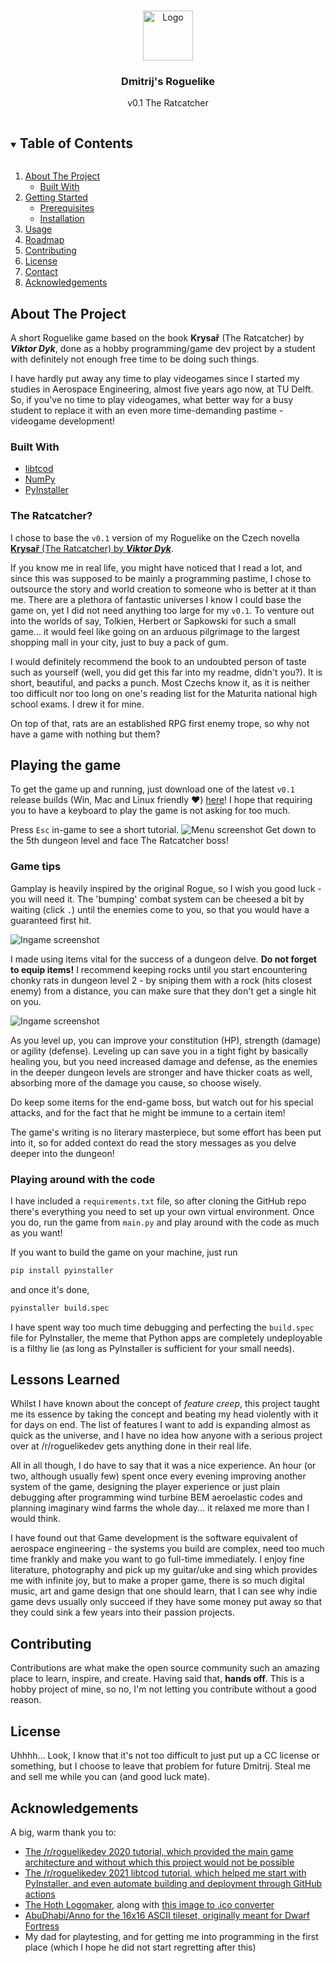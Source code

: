 <!--
*** Thanks for checking out the Best-README-Template. If you have a suggestion
*** that would make this better, please fork the repo and create a pull request
*** or simply open an issue with the tag "enhancement".
*** Thanks again! Now go create something AMAZING! :D
***
***
***
*** To avoid retyping too much info. Do a search and replace for the following:
*** dsmordasov, dmitrijs_roguelike, twitter_handle, d.s.mordasov@protonmail.com, Dmitrij's Roguelike, v0.1 The Ratcatcher
-->



<!-- PROJECT SHIELDS -->
<!--
*** I'm using markdown "reference style" links for readability.
*** Reference links are enclosed in brackets [ ] instead of parentheses ( ).
*** See the bottom of this document for the declaration of the reference variables
*** for contributors-url, forks-url, etc. This is an optional, concise syntax you may use.
*** https://www.markdownguide.org/basic-syntax/#reference-style-links

[![Contributors][contributors-shield]][]
[![Stargazers][stars-shield]][stars-url]
[![Issues][issues-shield]][issues-url]
[![MIT License][license-shield]][license-url]
[![LinkedIn][linkedin-shield]](www.linkedin.com/in/dsmordasov)
-->


<!-- PROJECT LOGO -->
<br />
<p align="center">
  <a href="https://github.com/dsmordasov/dmitrijs_roguelike/releases/tag/v0.1">
    <img src=".github/game_logo.jpg" alt="Logo" width="80" height="80">
  </a>

  <h3 align="center">Dmitrij's Roguelike</h3>

  <p align="center">
    v0.1 The Ratcatcher
    <br />
    <!--
    <a href="https://github.com/dsmordasov/dmitrijs_roguelike"><strong>Download and play! »</strong></a>
    <br />
    <br />
    <a href="https://github.com/dsmordasov/dmitrijs_roguelike">View Demo</a>
    ·
    <a href="https://github.com/dsmordasov/dmitrijs_roguelike/issues">Report Bug</a>
    ·
    <a href="https://github.com/dsmordasov/dmitrijs_roguelike/issues">Request Feature</a>
    -->
  </p>
</p>



<!-- TABLE OF CONTENTS -->
<details open="open">
  <summary><h2 style="display: inline-block">Table of Contents</h2></summary>
  <ol>
    <li>
      <a href="#about-the-project">About The Project</a>
      <ul>
        <li><a href="#built-with">Built With</a></li>
      </ul>
    </li>
    <li>
      <a href="#getting-started">Getting Started</a>
      <ul>
        <li><a href="#prerequisites">Prerequisites</a></li>
        <li><a href="#installation">Installation</a></li>
      </ul>
    </li>
    <li><a href="#usage">Usage</a></li>
    <li><a href="#roadmap">Roadmap</a></li>
    <li><a href="#contributing">Contributing</a></li>
    <li><a href="#license">License</a></li>
    <li><a href="#contact">Contact</a></li>
    <li><a href="#acknowledgements">Acknowledgements</a></li>
  </ol>
</details>



<!-- ABOUT THE PROJECT -->
## About The Project

A short Roguelike game based on the book **Krysař** (The Ratcatcher) by **_Viktor Dyk_**, done as a hobby programming/game dev project by a student with definitely not enough free time to be doing such things. 

I have hardly put away any time to play videogames since I started my studies in Aerospace Engineering, almost five years ago now, at TU Delft. So, if you've no time to play videogames, what better way for a busy student to replace it with an even more time-demanding pastime - videogame development!


### Built With

* [libtcod](https://github.com/libtcod/libtcod)
* [NumPy](https://numpy.org/)
* [PyInstaller](https://www.pyinstaller.org/)

### The Ratcatcher?

I chose to base the `v0.1` version of my Roguelike on the Czech novella [**Krysař** (The Ratcatcher) by **_Viktor Dyk_**](https://www.goodreads.com/book/show/23366314-the-ratcatcher?from_search=true&from_srp=true&qid=Kjq0Tbh8df&rank=9).

If you know me in real life, you might have noticed that I read a lot, and since this was supposed to be mainly a programming pastime, I chose to outsource the story and world creation to someone who is better at it than me. There are a plethora of fantastic universes I know I could base the game on, yet I did not need anything too large for my `v0.1`. To venture out into the worlds of say, Tolkien, Herbert or Sapkowski for such a small game... it would feel like going on an arduous pilgrimage to the largest shopping mall in your city, just to buy a pack of gum.

I would definitely recommend the book to an undoubted person of taste such as yourself (well, you did get this far into my readme, didn't you?). It is short, beautiful, and packs a punch. Most Czechs know it, as it is neither too difficult nor too long on one's reading list for the Maturita national high school exams. I drew it for mine.

On top of that, rats are an established RPG first enemy trope, so why not have a game with nothing but them?

<!-- GETTING STARTED -->
## Playing the game

To get the game up and running, just download one of the latest `v0.1` release builds (Win, Mac and Linux friendly :heart:) [here](https://github.com/dsmordasov/dmitrijs_roguelike/releases/tag/v0.1)! I hope that requiring you to have a keyboard to play the game is not asking for too much. 

Press `Esc` in-game to see a short tutorial.
<img src=".github/menu_screenshot.png" alt="Menu screenshot">
Get down to the 5th dungeon level and face The Ratcatcher boss!

### Game tips

Gamplay is heavily inspired by the original Rogue, so I wish you good luck - you will need it. The 'bumping' combat system can be cheesed a bit by waiting (click `.`) until the enemies come to you, so that you would have a guaranteed first hit. 

<img src=".github/game_screenshot1.png" alt="Ingame screenshot">

I made using items vital for the success of a dungeon delve. **Do not forget to equip items!** I recommend keeping rocks until you start encountering chonky rats in dungeon level 2 - by sniping them with a rock (hits closest enemy) from a distance, you can make sure that they don't get a single hit on you. 

<img src=".github/game_screenshot2.png" alt="Ingame screenshot">

As you level up, you can improve your constitution (HP), strength (damage) or agility (defense). Leveling up can save you in a tight fight by basically healing you, but you need increased damage and defense, as the enemies in the deeper dungeon levels are stronger and have thicker coats as well, absorbing more of the damage you cause, so choose wisely.

Do keep some items for the end-game boss, but watch out for his special attacks, and for the fact that he might be immune to a certain item!

The game's writing is no literary masterpiece, but some effort has been put into it, so for added context do read the story messages as you delve deeper into the dungeon!

### Playing around with the code

I have included a `requirements.txt` file, so after cloning the GitHub repo there's everything you need to set up your own virtual environment. Once you do, run the game from `main.py` and play around with the code as much as you want! 

 If you want to build the game on your machine, just run
 ```sh
 pip install pyinstaller
 ```
 and once it's done, 
 ```sh
 pyinstaller build.spec
 ```
 I have spent way too much time debugging and perfecting the `build.spec` file for PyInstaller, the meme that Python apps are completely undeployable is a filthy lie (as long as PyInstaller is sufficient for your small needs).

## Lessons Learned
Whilst I have known about the concept of _feature creep_, this project taught me its essence by taking the concept and beating my head violently with it for days on end. The list of features I want to add is expanding almost as quick as the universe, and I have no idea how anyone with a serious project over at /r/roguelikedev gets anything done in their real life. 

All in all though, I do have to say that it was a nice experience. An hour (or two, although usually few) spent once every evening improving another system of the game, designing the player experience or just plain debugging after programming wind turbine BEM aeroelastic codes and planning imaginary wind farms the whole day... it relaxed me more than I would think.

I have found out that Game development is the software equivalent of aerospace engineering - the systems you build are complex, need too much time frankly and make you want to go full-time immediately. I enjoy fine literature, photography and pick up my guitar/uke and sing which provides me with infinite joy, but to make a proper game, there is so much digital music, art and game design that one should learn, that I can see why indie game devs usually only succeed if they have some money put away so that they could sink a few years into their passion projects.   

<!-- CONTRIBUTING -->
## Contributing

Contributions are what make the open source community such an amazing place to learn, inspire, and create. Having said that, **hands off**. This is a hobby project of mine, so no, I'm not letting you contribute without a good reason.

<!-- LICENSE -->
## License

Uhhhh... Look, I know that it's not too difficult to just put up a CC license or something, but I choose to leave that problem for future Dmitrij. Steal me and sell me while you can (and good luck mate).

<!-- ACKNOWLEDGEMENTS -->
## Acknowledgements
A big, warm thank you to:
* [The /r/roguelikedev 2020 tutorial, which provided the main game architecture and without which this project would not be possible](http://rogueliketutorials.com/tutorials/tcod/v2/)
* [The /r/roguelikedev 2021 libtcod tutorial, which helped me start with PyInstaller, and even automate building and deployment through GitHub actions](https://libtcod.github.io/tutorials/python/2021/)
* [The Hoth Logomaker](https://logomaker.thehoth.com), along with [this image to .ico converter](https://image.online-convert.com/convert-to-ico)
* [AbuDhabi/Anno for the 16x16 ASCII tileset, originally meant for Dwarf Fortress](https://dwarffortresswiki.org/index.php/Tileset_repository#16.C3.9716)
* My dad for playtesting, and for getting me into programming in the first place (which I hope he did not start regretting after this)





<!-- MARKDOWN LINKS & IMAGES -->
<!-- https://www.markdownguide.org/basic-syntax/#reference-style-links -->
[contributors-shield]: https://img.shields.io/github/contributors/dsmordasov/repo.svg?style=for-the-badge
[contributors-url]: https://github.com/dsmordasov/dmitrijs_roguelike/graphs/contributors
[forks-shield]: https://img.shields.io/github/forks/dsmordasov/repo.svg?style=for-the-badge
[forks-url]: https://github.com/dsmordasov/dmitrijs_roguelike/network/members
[stars-shield]: https://img.shields.io/github/stars/dsmordasov/repo.svg?style=for-the-badge
[stars-url]: https://github.com/dsmordasov/dmitrijs_roguelike/stargazers
[issues-shield]: https://img.shields.io/github/issues/dsmordasov/repo.svg?style=for-the-badge
[issues-url]: https://github.com/dsmordasov/dmitrijs_roguelike/issues
[license-shield]: https://img.shields.io/github/license/dsmordasov/repo.svg?style=for-the-badge
[license-url]: https://github.com/dsmordasov/dmitrijs_roguelike/blob/master/LICENSE.txt
[linkedin-shield]: https://img.shields.io/badge/-LinkedIn-black.svg?style=for-the-badge&logo=linkedin&colorB=555
[linkedin-url]: https://linkedin.com/in/dsmordasov
